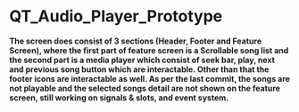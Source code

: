 # QT_Audio_Player_Prototype
**The screen does consist of 3 sections (Header, Footer and Feature Screen), where the first part of feature screen is a Scrollable song list and the second part is a media player which consist of seek bar, play, next and previous song button which are interactable. Other than that the footer icons are interactable as well. As per the last commit, the songs are not playable and the selected songs detail are not shown on the feature screen, still working on signals & slots, and event system.**
